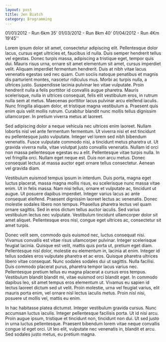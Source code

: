 ```yaml
---
layout: post
title: Jen Biatch
category: Brogramming
---
```


<p>
  01/01/2012 - Run 6km 35'
  01/03/2012 - Run 8km 40'
  01/04/2012 - Run 4Km 19'45''
</p>
<p>
  Lorem ipsum dolor sit amet, consectetur adipiscing elit. Pellentesque dolor lacus,
  cursus eget ultricies et, faucibus id nulla. Duis semper hendrerit tellus vel egestas.
  Donec turpis massa, adipiscing a tristique eget, tempor quis dui. Mauris risus urna,
  ornare sit amet elementum sit amet, cursus imperdiet velit. Aliquam imperdiet fermentum
  hendrerit. Duis at nibh vitae lacus venenatis egestas sed nec quam. Cum sociis natoque
  penatibus et magnis dis parturient montes, nascetur ridiculus mus. Morbi ac turpis
  nulla, a ultrices justo. Suspendisse lacinia pulvinar leo vitae vulputate. Proin
  hendrerit nulla a felis porttitor id convallis augue pharetra. Mauris scelerisque,
  nulla in ultrices consequat, felis elit vestibulum eros, in rutrum nulla sem at metus.
  Maecenas porttitor lacus pulvinar arcu eleifend iaculis. Nunc fringilla aliquam dolor,
  et tristique magna vestibulum a. Praesent quis enim quis velit mollis rutrum. Curabitur
  blandit nunc mollis tellus dignissim ullamcorper. In pretium viverra metus at laoreet.
</p>
<p>
  Sed adipiscing dolor a neque vehicula nec ultrices enim laoreet. Nullam lobortis
  nisl vel ante fermentum fermentum. Ut viverra nisi et est tincidunt eu pellentesque
  justo vulputate. Integer vel lorem sed nibh bibendum venenatis. Fusce vulputate commodo
  nisi, a tincidunt metus pharetra ut. Ut gravida viverra nulla, vitae volutpat justo
  convallis venenatis. Nullam id orci non massa pellentesque egestas eu a elit. Pellentesque
  vitae turpis nulla. In vel fringilla orci. Nullam eget neque est. Duis non arcu metus.
  Donec consequat lectus at massa auctor eget ornare tellus consectetur. Aenean vel
  gravida diam.
</p>
<p>
  Vestibulum euismod tempus ipsum in interdum. Duis porta, magna eget luctus placerat,
  massa magna mollis risus, eu scelerisque nunc massa vitae enim. Ut in felis massa.
  Nam nisi tellus, ornare et vulputate ac, tincidunt ut augue. Ut posuere dapibus imperdiet.
  Integer varius lacus ac ante consequat eleifend. Praesent dignissim laoreet lectus
  ac venenatis. Donec molestie sodales libero non tempus. Phasellus pharetra lectus
  vel quam ornare sagittis. Sed in eros dictum tellus auctor iaculis. Sed varius vestibulum
  lectus nec vulputate. Vestibulum tincidunt ullamcorper dolor sit amet aliquet. Pellentesque
  eros nisl, congue eget ultrices ac, consectetur sit amet turpis.
</p>
<p>
  Donec velit sem, commodo quis euismod nec, luctus consequat nisi. Vivamus convallis
  est vitae risus ullamcorper pulvinar. Integer scelerisque feugiat lacinia. Quisque
  est velit, mattis quis porta ut, pretium eget diam. Pellentesque nisl dolor, molestie
  eu elementum in, lacinia at enim. Integer id tellus sodales eros vulputate pharetra
  et ac eros. Quisque pharetra ultrices libero vitae consequat. Nunc sodales sodales
  dui ut sagittis. Nulla facilisi. Duis commodo placerat purus, pharetra tempor lacus
  varius nec. Pellentesque pretium tellus eu magna placerat a cursus eros tempus. Vestibulum
  blandit blandit mi, vitae euismod orci blandit eget. In commodo dapibus leo, sit
  amet tempus eros elementum ut. Vivamus eu sapien id lectus laoreet dictum sed ut
  velit. Proin molestie, urna vel feugiat varius, elit mauris porta enim, vel ornare
  nisl lectus iaculis metus. Proin nisl nisi, posuere ut mollis vel, mattis eu enim.
</p>
<p>
  In hac habitasse platea dictumst. Integer vestibulum gravida cursus. Nunc accumsan
  luctus iaculis. Integer pellentesque facilisis porta. Ut id nisi arcu. Proin augue
  ipsum, tristique et tincidunt non, tincidunt non dui. Ut sed justo in urna luctus
  pellentesque. Praesent bibendum lorem vitae neque convallis congue id eget orci.
  Ut leo elit, vulputate nec venenatis in, blandit et arcu. Sed sodales justo metus,
  eu pretium magna.
</p>